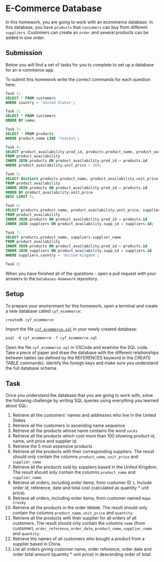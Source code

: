 # E-Commerce Database

In this homework, you are going to work with an ecommerce database. In this database, you have `products` that `consumers` can buy from different `suppliers`. Customers can create an `order` and several products can be added in one order.

## Submission

Below you will find a set of tasks for you to complete to set up a database for an e-commerce app.

To submit this homework write the correct commands for each question here:

```sql
Task 1:
SELECT * FROM customers
WHERE country = 'United States';

Task 2:
SELECT * FROM customers
ORDER BY name;

Task 3:
SELECT * FROM products
WHERE product_name LIKE '%socks%';

Task 4:
SELECT product_availability.prod_id, products.product_name, product_availability.unit_price, product_availability.supp_id
FROM product_availability
INNER JOIN products ON product_availability.prod_id = products.id
WHERE product_availability.unit_price > 100;

Task 5:
SELECT distinct products.product_name, product_availability.unit_price
FROM product_availability
INNER JOIN products ON product_availability.prod_id = products.id
ORDER BY product_availability.unit_price
DESC LIMIT 5;

Task 6:
SELECT products.product_name, product_availability.unit_price, suppliers.supplier_name
FROM product_availability
INNER JOIN products ON product_availability.prod_id = products.id
INNER JOIN suppliers ON product_availability.supp_id = suppliers.id;

Task 7:
SELECT products.product_name, suppliers.supplier_name
FROM product_availability
INNER JOIN products ON product_availability.prod_id = products.id
INNER JOIN suppliers ON product_availability.supp_id = suppliers.id
WHERE suppliers.country = 'United Kingdom';

Task 8:


```

When you have finished all of the questions - open a pull request with your answers to the `Databases-Homework` repository.

## Setup

To prepare your environment for this homework, open a terminal and create a new database called `cyf_ecommerce`:

```sql
createdb cyf_ecommerce
```

Import the file [`cyf_ecommerce.sql`](./cyf_ecommerce.sql) in your newly created database:

```sql
psql -d cyf_ecommerce -f cyf_ecommerce.sql
```

Open the file `cyf_ecommerce.sql` in VSCode and examine the SQL code. Take a piece of paper and draw the database with the different relationships between tables (as defined by the REFERENCES keyword in the CREATE TABLE commands). Identify the foreign keys and make sure you understand the full database schema.

## Task

Once you understand the database that you are going to work with, solve the following challenge by writing SQL queries using everything you learned about SQL:

1. Retrieve all the customers' names and addresses who live in the United States
2. Retrieve all the customers in ascending name sequence
3. Retrieve all the products whose name contains the word `socks`
4. Retrieve all the products which cost more than 100 showing product id, name, unit price and supplier id.
5. Retrieve the 5 most expensive products
6. Retrieve all the products with their corresponding suppliers. The result should only contain the columns `product_name`, `unit_price` and `supplier_name`
7. Retrieve all the products sold by suppliers based in the United Kingdom. The result should only contain the columns `product_name` and `supplier_name`.
8. Retrieve all orders, including order items, from customer ID `1`. Include order id, reference, date and total cost (calculated as quantity \* unit price).
9. Retrieve all orders, including order items, from customer named `Hope Crosby`
10. Retrieve all the products in the order `ORD006`. The result should only contain the columns `product_name`, `unit_price` and `quantity`.
11. Retrieve all the products with their supplier for all orders of all customers. The result should only contain the columns `name` (from customer), `order_reference`, `order_date`, `product_name`, `supplier_name` and `quantity`.
12. Retrieve the names of all customers who bought a product from a supplier based in China.
13. List all orders giving customer name, order reference, order date and order total amount (quantity \* unit price) in descending order of total.
